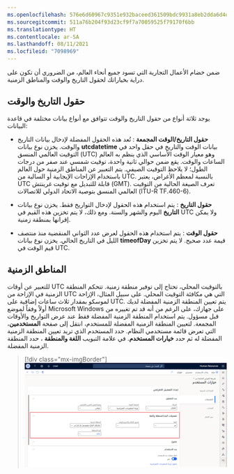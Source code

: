 ```yaml
---
ms.openlocfilehash: 576e6d60967c9351e932baceed361509bdc9931a8eb2dda6d4de4baab90dc519
ms.sourcegitcommit: 511a76b204f93d23cf9f7a70059525f79170f6bb
ms.translationtype: HT
ms.contentlocale: ar-SA
ms.lasthandoff: 08/11/2021
ms.locfileid: "7098969"
---
```

ضمن خضام الأعمال التجارية التي تسود جميع أنحاء العالم، من الضروري أن تكون على دراية بخياراتك لحقول التاريخ والوقت والمناطق الزمنية.

## <a name="date-and-time-fields"></a>حقول التاريخ والوقت

يوجد ثلاثة أنواع من حقول التاريخ والوقت تتوافق مع أنواع بيانات مختلفة في قاعدة البيانات:

- **حقول التاريخ/الوقت المجمعة** : تُعد هذه الحقول المفضلة لإدخال بيانات التاريخ والوقت. يخزن نوع بيانات **utcdatetime** بيانات الوقت والتاريخ في حقل واحد في التوقيت العالمي المنسق (UTC) وهو معيار الوقت الأساسي الذي ينظم به العالم الساعات والوقت. يقع ضمن حوالي ثانية واحدة، توقيت شمسي عند صفر من درجات الطول؛ لا يلاحظ التوقيت الصيفي. يتم التعبير عن المناطق الزمنية حول العالم باستخدام الإزاحات الإيجابية أو السالبة من UTC. بالنسبة لمعظم الأغراض، يعتبر UTC قابلة للتبديل مع توقيت غرينتش (GMT). تعرف الصيغة الحالية من التوقيت العالمي المنسق بتوصية الاتحاد الدولي للاتصالات (ITU-R TF.460-6).

- **حقول التاريخ** : يتم استخدام هذه الحقول لإدخال التواريخ فقط. يخزن نوع بيانات **التاريخ** اليوم والشهر والسنة. ومع ذلك، لا يتم تخزين هذه القيم في UTC ولا يمكن إقرانها بمنطقة زمنية.

- **حقول الوقت** : يتم استخدام هذه الحقول لعرض عدد الثواني المنقضية منذ منتصف الليل في التاريخ الحالي. يخزن نوع بيانات **timeofDay** قيمة عدد صحيح. لا يتم تخزين قيم الوقت في UTC.

## <a name="time-zones"></a>المناطق الزمنية

للتعبير عن أوقات UTC بالتوقيت المحلي، تحتاج إلى توفير منطقة زمنية.
تتحكم المنطقة الزمنية في الإزاحة من UTC التي هي مكافئة التوقيت المحلي. على سبيل المثال، الإزاحة لموسكو بمقدار ثلاث ساعات إضافية على UTC. يتم تعيين المنطقة الزمنية المفضلة لديك أولاً وفقاً لموضع Microsoft Windows على جهازك، على الرغم من أنه قد تم تغييره من قبل مسؤول.
يتم استخدام المنطقة الزمنية المفضلة فقط عند عرض التواريخ والأوقات المجمعة. لتعيين المنطقة الزمنية المفضلة للمستخدم، انتقل إلى صفحة **المستخدمين**، التي تعرض قائمة مستخدمي النظام. حدد المستخدم الذي تريد تعيين المنطقة الزمنية المفضلة له ثم حدد **خيارات المستخدم**. في علامة التبويب **اللغة والمنطقة** ، حدد المنطقة الزمنية المفضلة.

> [!div class="mx-imgBorder"]
> [![لقطة شاشة لقسم تفضيلات اللغة والبلد/المنطقة في صفحة خيارات المستخدم.](../media/time-zone.png)](../media/time-zone.png#lightbox)
